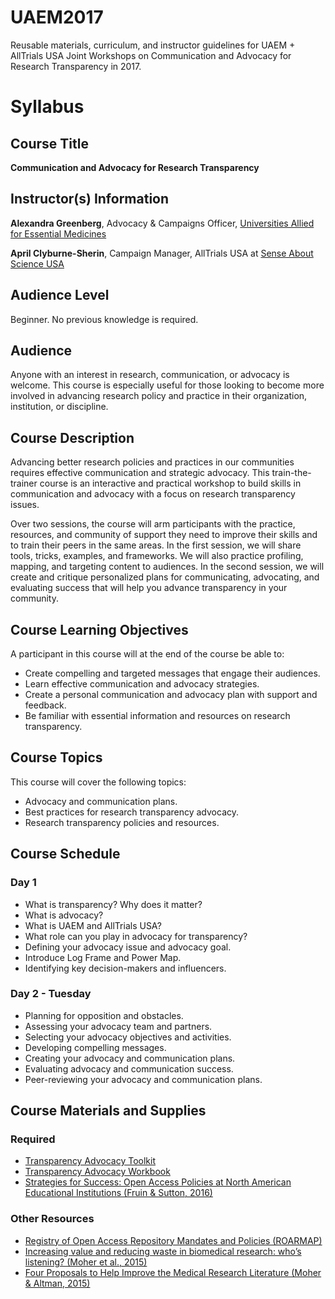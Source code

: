 # UAEM2017
Reusable materials, curriculum, and instructor guidelines for UAEM + AllTrials USA Joint Workshops on Communication and Advocacy for Research Transparency in 2017.

# Syllabus

## Course Title
**Communication and Advocacy for Research Transparency**

## Instructor(s) Information 
**Alexandra Greenberg**, Advocacy & Campaigns Officer, [Universities Allied for Essential Medicines](https://uaem.org/)

**April Clyburne-Sherin**, Campaign Manager, AllTrials USA at [Sense About Science USA](http://www.senseaboutscienceusa.org/) 

## Audience Level 
Beginner. No previous knowledge is required.

## Audience
Anyone with an interest in research, communication, or advocacy is welcome. This course is especially useful for those looking to become more involved in advancing research policy and practice in their organization, institution, or discipline.

## Course Description 
Advancing better research policies and practices in our communities requires effective communication and strategic advocacy. This train-the-trainer course is an interactive and practical workshop to build skills in communication and advocacy with a focus on research transparency issues. 

Over two sessions, the course will arm participants with the practice, resources, and community of support they need to improve their skills and to train their peers in the same areas. In the first session, we will share tools, tricks, examples, and frameworks. We will also practice profiling, mapping, and targeting content to audiences. In the second session, we will create and critique personalized plans for communicating, advocating, and evaluating success that will help you advance transparency in your community.

## Course Learning Objectives 

A participant in this course will at the end of the course be able to:
* Create compelling and targeted messages that engage their audiences.
* Learn effective communication and advocacy strategies.
* Create a personal communication and advocacy plan with support and feedback.
* Be familiar with essential information and resources on research transparency.

## Course Topics

This course will cover the following topics:
* Advocacy and communication plans.
* Best practices for research transparency advocacy.
* Research transparency policies and resources.

## Course Schedule

### Day 1 

* What is transparency? Why does it matter?
* What is advocacy?
* What is UAEM and AllTrials USA? 
* What role can you play in advocacy for transparency?
* Defining your advocacy issue and advocacy goal.
* Introduce Log Frame and Power Map.
* Identifying key decision-makers and influencers.

### Day 2 - Tuesday 

* Planning for opposition and obstacles.
* Assessing your advocacy team and partners.
* Selecting your advocacy objectives and activities.
* Developing compelling messages.
* Creating your advocacy and communication plans.
* Evaluating advocacy and communication success.
* Peer-reviewing your advocacy and communication plans.

## Course Materials and Supplies

### Required 

* [Transparency Advocacy Toolkit](https://github.com/AllTrialsUSA/UAEM2017/blob/master/Transparency_advocacy_toolkit.md)
* [Transparency Advocacy Workbook](https://github.com/AllTrialsUSA/UAEM2017/blob/master/Advocacy_toolkit_worksheets.pdf)
* [Strategies for Success: Open Access Policies at North American Educational Institutions (Fruin & Sutton, 2016)](https://github.com/AllTrialsUSA/UAEM2017/blob/master/Strategies-for-Success_Fruin-Sutton-2016.pdf)

### Other Resources

* [Registry of Open Access Repository Mandates and Policies (ROARMAP) ](https://roarmap.eprints.org/)
* [Increasing value and reducing waste in biomedical research: who’s listening? (Moher et al., 2015)](https://github.com/AllTrialsUSA/UAEM2017/blob/master/Increasing-value-and-reducing-waste-in-biomedical-research-whos-listening_Moher-2015.pdf)
* [Four Proposals to Help Improve the Medical Research Literature (Moher & Altman, 2015)](https://github.com/AllTrialsUSA/UAEM2017/blob/master/Four-Proposals-to-Help-Improve-the-Medical-Research-Literature_Moher-Altman-2015.PDF)
